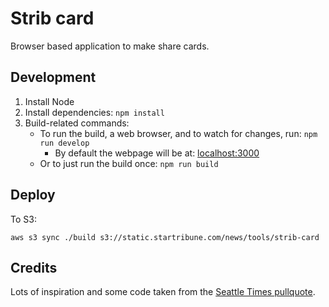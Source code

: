 # Strib card

Browser based application to make share cards.

## Development

1.  Install Node
1.  Install dependencies: `npm install`
1.  Build-related commands:
    * To run the build, a web browser, and to watch for changes, run: `npm run develop`
      * By default the webpage will be at: [localhost:3000](http://localhost:3000)
    * Or to just run the build once: `npm run build`

## Deploy

To S3:

```
aws s3 sync ./build s3://static.startribune.com/news/tools/strib-card
```

## Credits

Lots of inspiration and some code taken from the [Seattle Times pullquote](https://github.com/seattletimes/pullquote).
